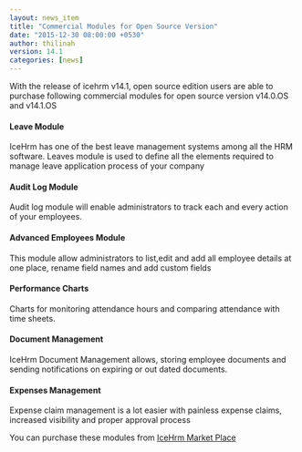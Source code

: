 ```yaml
---
layout: news_item
title: "Commercial Modules for Open Source Version"
date: "2015-12-30 08:00:00 +0530"
author: thilinah
version: 14.1
categories: [news]
---
```


With the release of icehrm v14.1, open source edition users are able to purchase following commercial modules
for open source version v14.0.OS and v14.1.OS

#### Leave Module

IceHrm has one of the best leave management systems among all the HRM software. 
Leaves module is used to define all the elements required to manage leave application process of your company


#### Audit Log Module

Audit log module will enable administrators to track each and every action of your employees.


#### Advanced Employees Module

This module allow administrators to list,edit and add all employee details at one place, rename field names and add custom fields

#### Performance Charts

Charts for monitoring attendance hours and comparing attendance with time sheets.
 

#### Document Management

IceHrm Document Management allows, storing employee documents and sending notifications on expiring or out 
dated documents.
 

#### Expenses Management

Expense claim management is a lot easier with painless expense claims, increased visibility and proper 
approval process

<div class="note info">
  <p>
  You can purchase these modules from <a href="http://icehrm.com/modules.php" target="_blank">IceHrm Market Place</a>
  </p>
</div>
    
